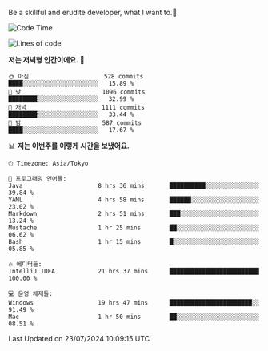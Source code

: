 Be a skillful and erudite developer, what I want to.👶

<!--START_SECTION:waka-->
![Code Time](http://img.shields.io/badge/Code%20Time-1%2C078%20hrs%2044%20mins-blue)

![Lines of code](https://img.shields.io/badge/%EC%A0%80%EB%8A%94%20%EC%97%AC%ED%83%9C%EA%B9%8C%EC%A7%80%20-2.7%20million%20%EC%A4%84%EC%9D%98%20%EC%BD%94%EB%93%9C%EB%A5%BC%20%EC%9E%91%EC%84%B1%ED%96%88%EC%96%B4%EC%9A%94.-blue)

**저는 저녁형 인간이에요. 🦉** 

```text
🌞 아침                     528 commits         ████░░░░░░░░░░░░░░░░░░░░░   15.89 % 
🌆 낮　                     1096 commits        ████████░░░░░░░░░░░░░░░░░   32.99 % 
🌃 저녁                     1111 commits        ████████░░░░░░░░░░░░░░░░░   33.44 % 
🌙 밤　                     587 commits         ████░░░░░░░░░░░░░░░░░░░░░   17.67 % 
```


📊 **저는 이번주를 이렇게 시간을 보냈어요.** 

```text
🕑︎ Timezone: Asia/Tokyo

💬 프로그래밍 언어들: 
Java                     8 hrs 36 mins       ██████████░░░░░░░░░░░░░░░   39.84 % 
YAML                     4 hrs 58 mins       ██████░░░░░░░░░░░░░░░░░░░   23.02 % 
Markdown                 2 hrs 51 mins       ███░░░░░░░░░░░░░░░░░░░░░░   13.24 % 
Mustache                 1 hr 25 mins        ██░░░░░░░░░░░░░░░░░░░░░░░   06.62 % 
Bash                     1 hr 15 mins        █░░░░░░░░░░░░░░░░░░░░░░░░   05.85 % 

🔥 에디터들: 
IntelliJ IDEA            21 hrs 37 mins      █████████████████████████   100.00 % 

💻 운영 체제들: 
Windows                  19 hrs 47 mins      ███████████████████████░░   91.49 % 
Mac                      1 hr 50 mins        ██░░░░░░░░░░░░░░░░░░░░░░░   08.51 % 
```


 Last Updated on 23/07/2024 10:09:15 UTC
<!--END_SECTION:waka-->
